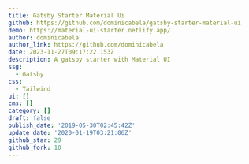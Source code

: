 ```yaml
---
title: Gatsby Starter Material Ui
github: https://github.com/dominicabela/gatsby-starter-material-ui
demo: https://material-ui-starter.netlify.app/
author: dominicabela
author_link: https://github.com/dominicabela
date: 2023-11-27T09:17:22.153Z
description: A gatsby starter with Material UI
ssg:
  - Gatsby
css:
  - Tailwind
ui: []
cms: []
category: []
draft: false
publish_date: '2019-05-30T02:45:42Z'
update_date: '2020-01-19T03:21:06Z'
github_star: 29
github_fork: 10
---
```

